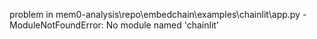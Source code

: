 problem in mem0-analysis\repo\embedchain\examples\chainlit\app.py - ModuleNotFoundError: No module named 'chainlit'
